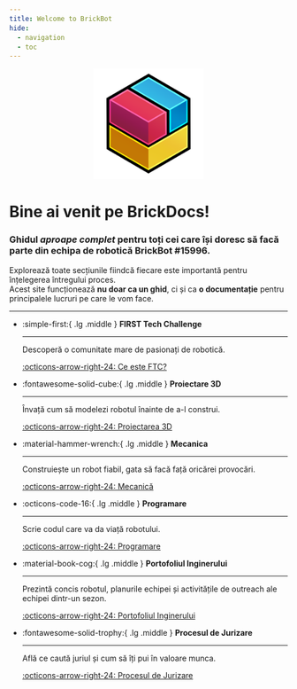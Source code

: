 ```yaml
---
title: Welcome to BrickBot
hide:
  - navigation
  - toc
---
```


<div align="center">
  <img src="media/brickdocs_dark.png" alt="BrickBot Logo" width="200">
</div>

# Bine ai venit pe **BrickDocs**!
### Ghidul *aproape complet* pentru toți cei care își doresc să facă parte din echipa de robotică BrickBot #15996.  
Explorează toate secțiunile fiindcă fiecare este importantă pentru înțelegerea întregului proces.  
Acest site funcționează **nu doar ca un ghid**, ci și ca **o documentație** pentru principalele lucruri pe care le vom face.


---

<div class="grid cards" markdown>

-   :simple-first:{ .lg .middle } __FIRST Tech Challenge__

    ---

    Descoperă o comunitate mare de pasionați de robotică.

    [:octicons-arrow-right-24: Ce este FTC?](intro/about-ftc/)

-   :fontawesome-solid-cube:{ .lg .middle } __Proiectare 3D__

    ---

    Învață cum să modelezi robotul înainte de a-l construi.

    [:octicons-arrow-right-24: Proiectarea 3D](cad/cad)

-   :material-hammer-wrench:{ .lg .middle } __Mecanica__

    ---

    Construiește un robot fiabil, gata să facă față oricărei provocări.

    [:octicons-arrow-right-24: Mecanică](assembly/basic-concepts/)

-   :octicons-code-16:{ .lg .middle } __Programare__

    ---

    Scrie codul care va da viață robotului.

    [:octicons-arrow-right-24: Programare](programming/android-studio/)

-   :material-book-cog:{ .lg .middle } __Portofoliul Inginerului__

    ---

    Prezintă concis robotul, planurile echipei și activitățile de outreach ale echipei dintr-un sezon.

    [:octicons-arrow-right-24: Portofoliul Inginerului](portfolio/introduction/)

-   :fontawesome-solid-trophy:{ .lg .middle } __Procesul de Jurizare__

    ---

    Află ce caută juriul și cum să îți pui în valoare munca.

    [:octicons-arrow-right-24: Procesul de Jurizare](judging/tips/)

</div>
